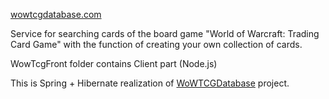 [wowtcgdatabase.com](http://www.wowtcgdatabase.com)

Service for searching cards of the board game "World of Warcraft: Trading Card Game" with the function of creating your own collection of cards. 

WowTcgFront folder contains Client part (Node.js)

This is Spring + Hibernate realization of [WoWTCGDatabase](https://github.com/Arbalax/WowTCGDatabase) project.
